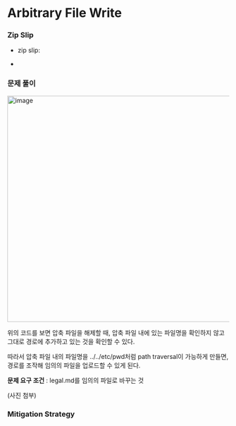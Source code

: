 # Arbitrary File Write

### Zip Slip

- zip slip:

- 

### 문제 풀이

<img width="1145" height="513" alt="image" src="https://github.com/user-attachments/assets/fd61e1ee-033b-45dc-b52f-13eb9a647ac2" />

위의 코드를 보면 압축 파일을 해제할 때, 압축 파일 내에 있는 파일명을 확인하지 않고 그대로 경로에 추가하고 있는 것을 확인할 수 있다.

따라서 압축 파일 내의 파일명을 ../../etc/pwd처럼 path traversal이 가능하게 만들면, 경로를 조작해 임의의 파일을 업로드할 수 있게 된다. 

**문제 요구 조건** : legal.md를 임의의 파일로 바꾸는 것

(사진 첨부)

### Mitigation Strategy
